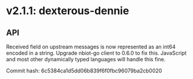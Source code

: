 # v2.1.1: dexterous-dennie

## API

Received field on upstream messages is now represented as an int64 encoded
in a string. Upgrade nbiot-go client to 0.6.0 to fix this. JavaScript and
most other dynamically typed languages will handle this fine.

Commit hash: 6c5384ca1d5dd06b839f6f0fbc96079ba2cb0020

